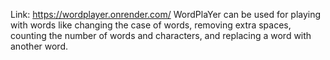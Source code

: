 Link: https://wordplayer.onrender.com/
WordPlaYer can be used for playing with words like changing the case of words, removing extra spaces, counting the number of words and characters, and replacing a word with another word.

